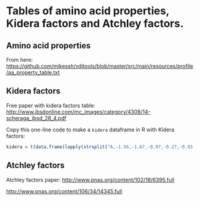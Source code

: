# Tables of amino acid properties, Kidera factors and Atchley factors.

## Amino acid properties

From here: https://github.com/mikessh/vdjtools/blob/master/src/main/resources/profile/aa_property_table.txt

## Kidera factors
Free paper with kidera factors table: http://www.jbsdonline.com/mc_images/category/4308/14-scheraga_jbsd_28_4.pdf

Copy this one-line code to make a `kidera` dataframe in R with Kidera factors:
```r
kidera = t(data.frame(lapply(strsplit("A,-1.56,-1.67,-0.97,-0.27,-0.93,-0.78,-0.2,-0.08,0.21,-0.48;R,0.22,1.27,1.37,1.87,-1.7,0.46,0.92,-0.39,0.23,0.93;N,1.14,-0.07,-0.12,0.81,0.18,0.37,-0.09,1.23,1.1,-1.73;D,0.58,-0.22,-1.58,0.81,-0.92,0.15,-1.52,0.47,0.76,0.7;C,0.12,-0.89,0.45,-1.05,-0.71,2.41,1.52,-0.69,1.13,1.1;Q,-0.47,0.24,0.07,1.1,1.1,0.59,0.84,-0.71,-0.03,-2.33;E,-1.45,0.19,-1.61,1.17,-1.31,0.4,0.04,0.38,-0.35,-0.12;G,1.46,-1.96,-0.23,-0.16,0.1,-0.11,1.32,2.36,-1.66,0.46;H,-0.41,0.52,-0.28,0.28,1.61,1.01,-1.85,0.47,1.13,1.63;I,-0.73,-0.16,1.79,-0.77,-0.54,0.03,-0.83,0.51,0.66,-1.78;L,-1.04,0,-0.24,-1.1,-0.55,-2.05,0.96,-0.76,0.45,0.93;K,-0.34,0.82,-0.23,1.7,1.54,-1.62,1.15,-0.08,-0.48,0.6;M,-1.4,0.18,-0.42,-0.73,2,1.52,0.26,0.11,-1.27,0.27;F,-0.21,0.98,-0.36,-1.43,0.22,-0.81,0.67,1.1,1.71,-0.44;P,2.06,-0.33,-1.15,-0.75,0.88,-0.45,0.3,-2.3,0.74,-0.28;S,0.81,-1.08,0.16,0.42,-0.21,-0.43,-1.89,-1.15,-0.97,-0.23;T,0.26,-0.7,1.21,0.63,-0.1,0.21,0.24,-1.15,-0.56,0.19;W,0.3,2.1,-0.72,-1.57,-1.16,0.57,-0.48,-0.4,-2.3,-0.6;Y,1.38,1.48,0.8,-0.56,0,-0.68,-0.31,1.03,-0.05,0.53;V,-0.74,-0.71,2.04,-0.4,0.5,-0.81,-1.07,0.06,-0.46,0.65", ";")[[1]], function (x) { strsplit(x, ",")[[1]] } ))); kidera = data.frame(kidera[,1], apply(kidera[, 2:11], 2, as.numeric)); kidera[,1] = as.character(kidera[,1]); row.names(kidera) = kidera[,1]; names(kidera) = c("amino.acid", "f1", "f2", "f3", "f4", "f5", "f6", "f7", "f8", "f9", "f10")
```


## Atchley factors
Atchley factors paper:
http://www.pnas.org/content/102/18/6395.full


http://www.pnas.org/content/106/34/14345.full


